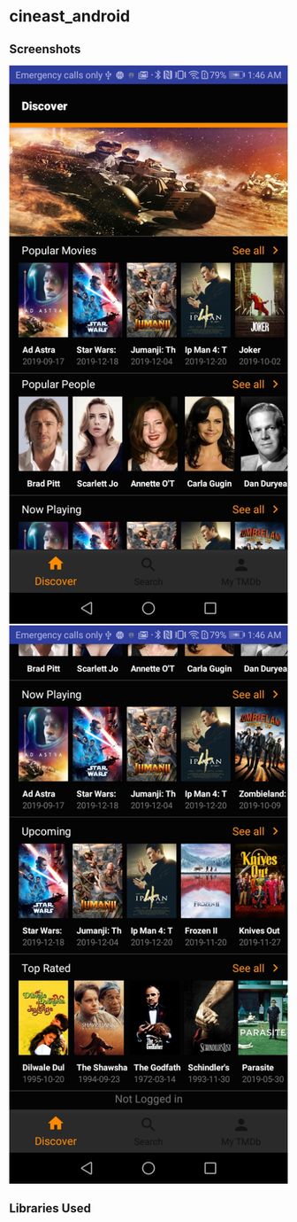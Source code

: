 # cineast_android



## Screenshots
![](screenshots/Screenshot_20200101-014642_1.jpg) ![](screenshots/Screenshot_20200101-014651.jpg) 


## Libraries Used
